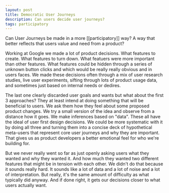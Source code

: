 ```yaml
---
layout: post
title: Democratic User Journeys
description: Can users decide user journeys?
tags: participatory
---
```


Can User Journeys be made in a more [[participatory]] way?  A way that better
reflects that users value and need from a product?

Working at Google we made a lot of product decisions.  What features to create.
What features to turn down. What featuers were more important than other
features.  What features could be hidden through a series of unknown button
clicks and which would be really really obvious and in users faces.  We made
these decisions often through a mix of user research studies, live user
experiments, sifting through lots of product usage data, and sometimes just
based on internal needs or dedires.

The last one clearly discarded user goals and wants but what about the first 3
approaches?  They at least intend at doing something that will be beneficial to
users.  We ask them how they feel about some proposed product changes.  We try
a small version of the idea and observe from a distance how it goes.  We make
inferences based on "data".  These all have the ideal of user first design
decisions.  We could be more systematic with it by doing all three and turning
them into a concise deck of hypothetical meta-users that represent core user
journeys and why they are important.  That gives us as product developers a
better emotional feel for who we're building for.

But we never really went so far as just openly asking users what they wanted
and why they wanted it.  And how much they wanted two different features that
might be in tension with each other.  We didn't do that because it sounds
really hard.  It sounds like a lot of data and a lot of noise and a lot of
interpretation.  But really, it's the same amount of difficulty as what
typically did anyway.  And if done right, it gets our decisions closer to what
users actually want.
